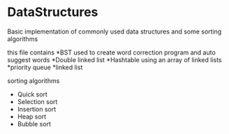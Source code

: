 # DataStructures

Basic implementation of commonly used data structures and some sorting algorithms


this file contains
*BST used to create word correction program and auto suggest words
*Double linked list
*Hashtable using an array of linked lists
*priority queue
*linked list

sorting algorithms
- Quick sort
- Selection sort
- Insertion sort
- Heap sort
- Bubble sort
